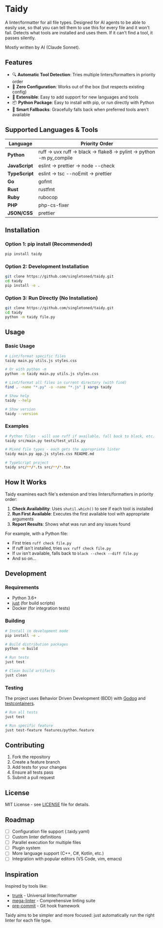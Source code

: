 # Taidy

A linter/formatter for all file types. Designed for AI agents to be able to easily use, so that you can tell them to use this for every file and it won't fail.  Detects what tools are installed and uses them.  If it can't find a tool, it passes silently.

Mostly written by AI (Claude Sonnet).

## Features

- 🔍 **Automatic Tool Detection**: Tries multiple linters/formatters in priority order
- 🚀 **Zero Configuration**: Works out of the box (but respects existing config)
- 🔧 **Extensible**: Easy to add support for new languages and tools
- 📦 **Python Package**: Easy to install with pip, or run directly with Python
- 🎯 **Smart Fallbacks**: Gracefully falls back when preferred tools aren't available

## Supported Languages & Tools

| Language   | Priority Order |
|------------|----------------|
| **Python** | ruff → uvx ruff → black → flake8 → pylint → python -m py_compile |
| **JavaScript** | eslint → prettier → node --check |
| **TypeScript** | eslint → tsc --noEmit → prettier |
| **Go** | gofmt |
| **Rust** | rustfmt |
| **Ruby** | rubocop |
| **PHP** | php-cs-fixer |
| **JSON/CSS** | prettier |

## Installation

### Option 1: pip install (Recommended)

```bash
pip install taidy
```

### Option 2: Development Installation

```bash
git clone https://github.com/singletoned/taidy.git
cd taidy
pip install -e .
```

### Option 3: Run Directly (No Installation)

```bash
git clone https://github.com/singletoned/taidy.git
cd taidy
python -m taidy file.py
```

## Usage

### Basic Usage

```bash
# Lint/format specific files
taidy main.py utils.js styles.css

# Or with python -m
python -m taidy main.py utils.js styles.css

# Lint/format all files in current directory (with find)
find . -name "*.py" -o -name "*.js" | xargs taidy

# Show help
taidy --help

# Show version
taidy --version
```

### Examples

```bash
# Python files - will use ruff if available, fall back to black, etc.
taidy src/main.py tests/test_utils.py

# Mixed file types - each gets the appropriate linter
taidy main.py app.js styles.css README.md

# TypeScript project
taidy src/**/*.ts src/**/*.tsx
```

## How It Works

Taidy examines each file's extension and tries linters/formatters in priority order:

1. **Check Availability**: Uses `shutil.which()` to see if each tool is installed
2. **Run First Available**: Executes the first available tool with appropriate arguments
3. **Report Results**: Shows what was run and any issues found

For example, with a Python file:
- First tries `ruff check file.py`
- If ruff isn't installed, tries `uvx ruff check file.py`
- If uv isn't available, falls back to `black --check --diff file.py`
- And so on...

## Development

### Requirements

- Python 3.6+
- [just](https://github.com/casey/just) (for build scripts)
- Docker (for integration tests)

### Building

```bash
# Install in development mode
pip install -e .

# Build distribution packages
python -m build

# Run tests
just test

# Clean build artifacts
just clean
```

### Testing

The project uses Behavior Driven Development (BDD) with [Godog](https://github.com/cucumber/godog) and [testcontainers](https://golang.testcontainers.org/).

```bash
# Run all tests
just test

# Run specific feature
just test-feature features/python.feature
```

## Contributing

1. Fork the repository
2. Create a feature branch
3. Add tests for your changes
4. Ensure all tests pass
5. Submit a pull request

## License

MIT License - see [LICENSE](LICENSE) file for details.

## Roadmap

- [ ] Configuration file support (.taidy.yaml)
- [ ] Custom linter definitions
- [ ] Parallel execution for multiple files
- [ ] Plugin system
- [ ] More language support (C++, C#, Kotlin, etc.)
- [ ] Integration with popular editors (VS Code, vim, emacs)

## Inspiration

Inspired by tools like:
- [trunk](https://trunk.io/) - Universal linter/formatter
- [mega-linter](https://megalinter.io/) - Comprehensive linting suite
- [pre-commit](https://pre-commit.com/) - Git hook framework

Taidy aims to be simpler and more focused: just automatically run the right linter for each file type.
